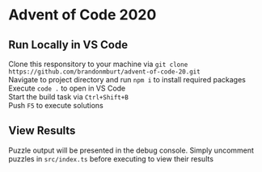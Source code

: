 # Advent of Code 2020

## Run Locally in VS Code
Clone this responsitory to your machine via `git clone https://github.com/brandonmburt/advent-of-code-20.git`  
Navigate to project directory and run `npm i` to install required packages  
Execute `code .` to open in VS Code  
Start the build task via `Ctrl+Shift+B`  
Push `F5` to execute solutions  

## View Results
Puzzle output will be presented in the debug console. Simply uncomment puzzles in `src/index.ts` before executing to view their results  
